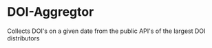 # DOI-Aggregtor
Collects DOI's on a given date from the public API's of the largest DOI distributors
